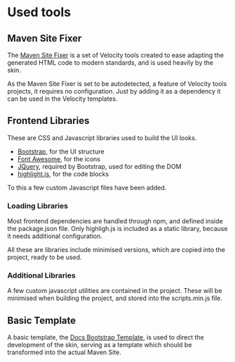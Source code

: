 # Used tools

## Maven Site Fixer

The [Maven Site Fixer][maven-site-fixer] is a set of Velocity tools created to ease adapting the generated HTML code to modern standards, and is used heavily by the skin.

As the Maven Site Fixer is set to be autodetected, a feature of Velocity tools projects, it requires no configuration. Just by adding it as a dependency it can be used in the Velocity templates.

## Frontend Libraries

These are CSS and Javascript libraries used to build the UI looks.

* [Bootstrap][bootstrap], for the UI structure
* [Font Awesome][font_awesome], for the icons
* [JQuery][jquery], required by Bootstrap, used for editing the DOM
* [highlight.js][highlight], for the code blocks

To this a few custom Javascript files have been added.

### Loading Libraries

Most frontend dependencies are handled through npm, and defined inside the package.json file. Only highligh.js is included as a static library, because it needs additional configuration.

All these are libraries include minimised versions, which are copied into the project, ready to be used.

### Additional Libraries

A few custom javascript utilities are contained in the project. These will be minimised when building the project, and stored into the scripts.min.js file.

## Basic Template

A basic template, the [Docs Bootstrap Template][docs-template], is used to direct the development of the skin, serving as a template which should be transformed into the actual Maven Site.


[maven-site-fixer]: https://github.com/Bernardo-MG/maven-site-fixer
[docs-template]: https://github.com/Bernardo-MG/docs-bootstrap-template

[bootstrap]: http://getbootstrap.com/
[font_awesome]: https://fortawesome.github.io/Font-Awesome/
[highlight]: https://highlightjs.org/
[jquery]: https://jquery.com/
